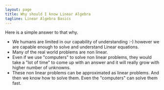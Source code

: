 ```yaml
---
layout: page
title: Why should I know Linear Algebra
tagline: Linear Algebra Basics
---
```


Here is a simple answer to that why. 

* We humans are limited in our capability of understanding :-) however we are capable enough to solve and understand Linear equations. 
* Many of the real world problems are non linear. 
* Even if we use "computers" to solve non linear problems, they would take a "lot of time" to come up with an answer and it will really grow with higher number of unknowns. 
* These non linear problems can be approximated as linear problems. And then we know how to solve them. Even the "computers" can solve them fast.   
